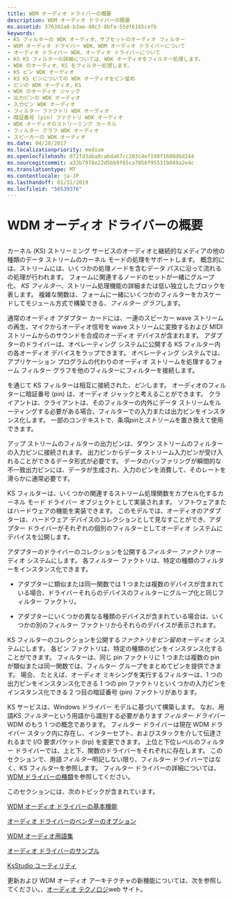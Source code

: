 ```yaml
---
title: WDM オーディオ ドライバーの概要
description: WDM オーディオ ドライバーの概要
ms.assetid: 376392a8-b3ae-40c3-8bfa-55df6165cefb
keywords:
- KS フィルターの WDK オーディオ、サブセットのオーディオ フィルター
- WDM オーディオ ドライバー WDK、WDM オーディオ ドライバーについて
- オーディオ ドライバー WDK、オーディオ ドライバーについて
- KS KS フィルターの詳細については、WDK オーディオをフィルター処理します。
- WDK のオーディオ、KS をフィルター処理します。
- KS ピン WDK オーディオ
- KS KS ピンについての WDK オーディオをピン留め
- ピンの WDK オーディオ、KS
- WDK のオーディオ ジャック
- 出力ピンの WDK オーディオ
- 入力ピン WDK オーディオ
- フィルター ファクトリ WDK オーディオ
- 暗証番号 (pin) ファクトリ WDK オーディオ
- WDK オーディオのストリーミング カーネル
- フィルター グラフ WDK オーディオ
- スピーカーの WDK オーディオ
ms.date: 04/20/2017
ms.localizationpriority: medium
ms.openlocfilehash: 072fd3aba8cabda67cc203c4ef198f1680d6d244
ms.sourcegitcommit: a33b7978e22d5bb9f65ca7056f955319049a2e4c
ms.translationtype: MT
ms.contentlocale: ja-JP
ms.lasthandoff: 01/31/2019
ms.locfileid: "56539376"
---
```

# <a name="introduction-to-wdm-audio-drivers"></a>WDM オーディオ ドライバーの概要


## <span id="introduction_to_wdm_audio_drivers"></span><span id="INTRODUCTION_TO_WDM_AUDIO_DRIVERS"></span>


カーネル (KS) ストリーミング サービスのオーディオと継続的なメディアの他の種類のデータ ストリームのカーネル モードの処理をサポートします。 概念的には、ストリームには、いくつかの処理ノードを含むデータ パスに沿って流れるの処理が行われます。 フォームに関連するノードのセットが一緒にグループ化、 *KS フィルター*、ストリーム処理機能の詳細または低い独立したブロックを表します。 複雑な関数は、フォームに一緒にいくつかのフィルターをカスケードしてモジュール方式で構築できる、*フィルター グラフ*します。

通常のオーディオ アダプター カードには、一連のスピーカー wave ストリームの再生、マイクからオーディオ信号を wave ストリームに変換するおよび MIDI ストリームからのサウンドを合成のオーディオ デバイスが含まれます。 アダプターのドライバーは、オペレーティング システムに公開する KS フィルター内の各オーディオ デバイスをラップできます。 オペレーティング システムでは、アプリケーション プログラムの代わりのオーディオ ストリームを処理するフォーム フィルター グラフを他のフィルターにフィルターを接続します。

を通じて KS フィルターは相互に接続された、*ピン*します。 オーディオのフィルターに暗証番号 (pin) は、オーディオ ジャックと考えることができます。 クライアントは、クライアントは、そのフィルターの内外にデータ ストリームをルーティングする必要がある場合、フィルターでの入力または出力ピンをインスタンス化します。 一部のコンテキストで、条項*pin*と*ストリーム*を置き換えて使用できます。

アップ ストリームのフィルターの出力ピンは、ダウン ストリームのフィルターの入力ピンに接続されます。 出力ピンからデータ ストリーム入力ピンが受け入れることができるデータ形式が必要です。 データのバッファリングが瞬間的な不一致出力ピンには、データが生成され、入力のピンを消費して、そのレートを滑らかに通常必要です。

KS フィルターは、いくつかの関連するストリーム処理関数をカプセル化するカーネル モード ドライバー オブジェクトとして実装されます。 ソフトウェアまたはハードウェアの機能を実装できます。 このモデルでは、オーディオのアダプターは、ハードウェア デバイスのコレクションとして見なすことができ、アダプター ドライバーがそれぞれの個別のフィルターとしてオーディオ システムにデバイスを公開します。

アダプターのドライバーのコレクションを公開する*フィルター ファクトリ*オーディオ システムにします。 各フィルター ファクトリは、特定の種類のフィルターをインスタンス化できます。

-   アダプターに類似または同一関数では 1 つまたは複数のデバイスが含まれている場合、ドライバーそれらのデバイスのフィルターにグループ化と同じフィルター ファクトリ。

-   アダプターにいくつかの異なる種類のデバイスが含まれている場合は、いくつかの別のフィルター ファクトリからそれらのデバイスが表示されます。

KS フィルターのコレクションを公開する*ファクトリをピン留め*オーディオ システムにします。 各ピン ファクトリは、特定の種類のピンをインスタンス化することができます。 フィルターは、同じ pin ファクトリに 1 つまたは複数の pin が類似または同一関数では、フィルター グループをまとめてピンを提供できます。 場合、 たとえば、オーディオ ミキシングを実行するフィルターは、1 つの出力ピンをインスタンス化できる 1 つの pin ファクトリといくつかの入力ピンをインスタンス化できる 2 つ目の暗証番号 (pin) ファクトリがあります。

KS サービスは、Windows ドライバー モデルに基づいて構築します。 なお、用語*KS フィルター*という用語から識別する必要があります*フィルター ドライバー*WDM のもう 1 つの概念であります。 フィルター ドライバーは現在 WDM ドライバー スタック内に存在し、インターセプト、およびスタックを介して伝達されるまで I/O 要求パケット (Irp) を変更できます。 上位と下位レベルのフィルター ドライバーでは、上と下、関数のドライバーをそれぞれに存在します。 このセクションで、用語*フィルター*明記しない限り、フィルター ドライバーではなく、KS フィルターを参照します。 フィルター ドライバーの詳細については、[WDM ドライバーの種類](https://msdn.microsoft.com/library/windows/hardware/ff564862)を参照してください。

このセクションには、次のトピックが含まれています。

[WDM オーディオ ドライバーの基本機能](basic-functions-of-a-wdm-audio-driver.md)

[オーディオ ドライバーのベンダーのオプション](vendor-audio-driver-options.md)

[WDM オーディオ用語集](wdm-audio-terminology.md)

[オーディオ ドライバーのサンプル](sample-audio-drivers.md)

[KsStudio ユーティリティ](ksstudio-utility.md)

更新および WDM オーディオ アーキテクチャの新機能については、次を参照してください。、[オーディオ テクノロジ](https://go.microsoft.com/fwlink/p/?linkid=8751)web サイト。

 

 




